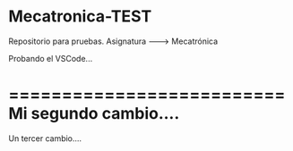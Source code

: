 # Mecatronica-TEST
Repositorio para pruebas. Asignatura ---> Mecatrónica

Probando el VSCode...

==========================
Mi segundo cambio....
==========================


Un tercer cambio....
